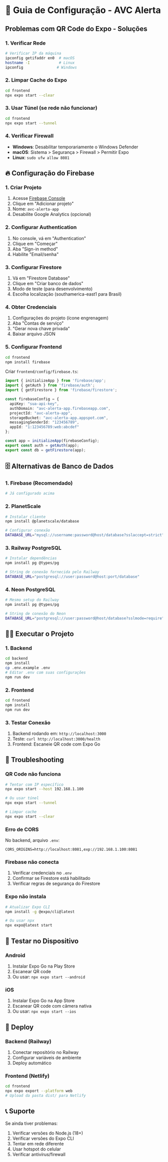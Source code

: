 # 🚀 Guia de Configuração - AVC Alerta

## Problemas com QR Code do Expo - Soluções

### 1. Verificar Rede
```bash
# Verificar IP da máquina
ipconfig getifaddr en0  # macOS
hostname -I             # Linux
ipconfig               # Windows
```

### 2. Limpar Cache do Expo
```bash
cd frontend
npx expo start --clear
```

### 3. Usar Túnel (se rede não funcionar)
```bash
cd frontend
npx expo start --tunnel
```

### 4. Verificar Firewall
- **Windows**: Desabilitar temporariamente o Windows Defender
- **macOS**: Sistema > Segurança > Firewall > Permitir Expo
- **Linux**: `sudo ufw allow 8081`

## 🔥 Configuração do Firebase

### 1. Criar Projeto
1. Acesse [Firebase Console](https://console.firebase.google.com/)
2. Clique em "Adicionar projeto"
3. Nome: `avc-alerta-app`
4. Desabilite Google Analytics (opcional)

### 2. Configurar Authentication
1. No console, vá em "Authentication"
2. Clique em "Começar"
3. Aba "Sign-in method"
4. Habilite "Email/senha"

### 3. Configurar Firestore
1. Vá em "Firestore Database"
2. Clique em "Criar banco de dados"
3. Modo de teste (para desenvolvimento)
4. Escolha localização (southamerica-east1 para Brasil)

### 4. Obter Credenciais
1. Configurações do projeto (ícone engrenagem)
2. Aba "Contas de serviço"
3. "Gerar nova chave privada"
4. Baixar arquivo JSON

### 5. Configurar Frontend
```bash
cd frontend
npm install firebase
```

Criar `frontend/config/firebase.ts`:
```typescript
import { initializeApp } from 'firebase/app';
import { getAuth } from 'firebase/auth';
import { getFirestore } from 'firebase/firestore';

const firebaseConfig = {
  apiKey: "sua-api-key",
  authDomain: "avc-alerta-app.firebaseapp.com",
  projectId: "avc-alerta-app",
  storageBucket: "avc-alerta-app.appspot.com",
  messagingSenderId: "123456789",
  appId: "1:123456789:web:abcdef"
};

const app = initializeApp(firebaseConfig);
export const auth = getAuth(app);
export const db = getFirestore(app);
```

## 🗄️ Alternativas de Banco de Dados

### 1. Firebase (Recomendado)
```bash
# Já configurado acima
```

### 2. PlanetScale
```bash
# Instalar cliente
npm install @planetscale/database

# Configurar conexão
DATABASE_URL="mysql://username:password@host/database?sslaccept=strict"
```

### 3. Railway PostgreSQL
```bash
# Instalar dependências
npm install pg @types/pg

# String de conexão fornecida pelo Railway
DATABASE_URL="postgresql://user:password@host:port/database"
```

### 4. Neon PostgreSQL
```bash
# Mesmo setup do Railway
npm install pg @types/pg

# String de conexão do Neon
DATABASE_URL="postgresql://user:password@host/database?sslmode=require"
```

## 🏃‍♂️ Executar o Projeto

### 1. Backend
```bash
cd backend
npm install
cp .env.example .env
# Editar .env com suas configurações
npm run dev
```

### 2. Frontend
```bash
cd frontend
npm install
npm run dev
```

### 3. Testar Conexão
1. Backend rodando em: `http://localhost:3000`
2. Teste: `curl http://localhost:3000/health`
3. Frontend: Escaneie QR code com Expo Go

## 🔧 Troubleshooting

### QR Code não funciona
```bash
# Tentar com IP específico
npx expo start --host 192.168.1.100

# Ou usar túnel
npx expo start --tunnel

# Limpar cache
npx expo start --clear
```

### Erro de CORS
No backend, arquivo `.env`:
```env
CORS_ORIGINS=http://localhost:8081,exp://192.168.1.100:8081
```

### Firebase não conecta
1. Verificar credenciais no `.env`
2. Confirmar se Firestore está habilitado
3. Verificar regras de segurança do Firestore

### Expo não instala
```bash
# Atualizar Expo CLI
npm install -g @expo/cli@latest

# Ou usar npx
npx expo@latest start
```

## 📱 Testar no Dispositivo

### Android
1. Instalar Expo Go na Play Store
2. Escanear QR code
3. Ou usar: `npx expo start --android`

### iOS
1. Instalar Expo Go na App Store
2. Escanear QR code com câmera nativa
3. Ou usar: `npx expo start --ios`

## 🚀 Deploy

### Backend (Railway)
1. Conectar repositório no Railway
2. Configurar variáveis de ambiente
3. Deploy automático

### Frontend (Netlify)
```bash
cd frontend
npx expo export --platform web
# Upload da pasta dist/ para Netlify
```

## 📞 Suporte

Se ainda tiver problemas:
1. Verificar versões do Node.js (18+)
2. Verificar versões do Expo CLI
3. Tentar em rede diferente
4. Usar hotspot do celular
5. Verificar antivírus/firewall